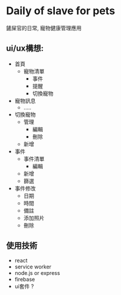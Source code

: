 # Daily of slave for pets
鏟屎官的日常, 寵物健康管理應用

## ui/ux構想:
- 首頁
  - 寵物清單
    - 事件
    - 提醒
    - 切換寵物
- 寵物訊息
  - .....
- 切換寵物
  - 管理
    - 編輯
    - 刪除
  - 新增
- 事件
  - 事件清單
    - 編輯
  - 新增
  - 篩選
- 事件修改
  - 日期
  - 時間
  - 備註
  - 添加照片
  - 刪除

## 使用技術
- react
- service worker
- node.js or express
- firebase
- ui套件 ?